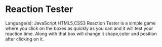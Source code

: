 # Reaction Tester

Language(s): JavaScript,HTML5,CSS3
Reaction Tester is a simple game where you click on the boxes as quickly as you can and it will test your reaction time. Along with that box will change it shape,color and position after clicking on it.
